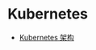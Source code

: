 # Kubernetes

- [Kubernetes 架构](https://github.com/lazecoding/Note/blob/main/note/articles/k8s/architecture.md)


